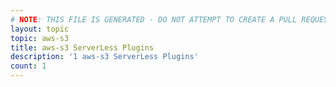 ```yaml
---
# NOTE: THIS FILE IS GENERATED - DO NOT ATTEMPT TO CREATE A PULL REQUEST TO UPDATE THE DATA. 
layout: topic
topic: aws-s3
title: aws-s3 ServerLess Plugins
description: '1 aws-s3 ServerLess Plugins'
count: 1
---
```

